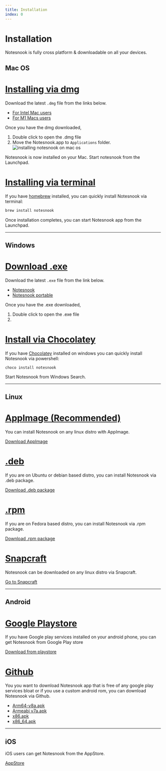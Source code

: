 ```yaml
---
title: Installation
index: 0
---
```


# Installation

Notesnook is fully cross platform & downloadable on all your devices.

## Mac OS

# [Installing via dmg](#/tab/dmg)

Download the latest `.dmg` file from the links below.

- [For Intel Mac users](https://notesnook.com/releases/macos/notesnook_mac_x64.dmg)
- [For M1 Macs users](https://notesnook.com/releases/macos/notesnook_mac_arm64.dmg)

Once you have the dmg downloaded,

1. Double click to open the .dmg file
2. Move the Notesnook.app to `Applications` folder.
   ![installing notesnook on mac os](/install-macos.png)

Notesnook is now installed on your Mac. Start notesnook from the Launchpad.

# [Installing via terminal](#/tab/terminal)

If you have [homebrew](https://brew.sh/) installed, you can quickly install Notesnook via terminal:

```bash
brew install notesnook
```

Once installation completes, you can start Notesnook app from the Launchpad.

---

## Windows

# [Download .exe](#/tab/exe)

Download the latest `.exe` file from the link below.

- [Notesnook](https://notesnook.com/releases/windows/notesnook_win_x64.exe)
- [Notesnook portable](https://notesnook.com/releases/windows/notesnook_win_x64_portable.exe)

Once you have the .exe downloaded,

1. Double click to open the .exe file
2.

# [Install via Chocolatey](#/tab/choco)

If you have [Chocolatey](https://chocolatey.org/) installed on windows you can quickly install Notesnook via powershell:

```
choco install notesnook
```

Start Notesnook from Windows Search.

---

## Linux

# [AppImage (Recommended)](#/tab/appimage)

You can install Notesnook on any linux distro with AppImage.

[Download AppImage](https://notesnook.com/releases/linux/notesnook_linux_x86_64.AppImage)

# [.deb](#/tab/deb)

If you are on Ubuntu or debian based distro, you can install Notesnook via .deb package.

[Download .deb package](https://notesnook.com/releases/linux/notesnook_linux_amd64.deb)

# [.rpm](#/tab/rpm)

If you are on Fedora based distro, you can install Notesnook via .rpm package.

[Download .rpm package](https://notesnook.com/releases/linux/notesnook_linux_x86_64.rpm)

# [Snapcraft](#/tab/snap)

Notesnook can be downloaded on any linux distro via Snapcraft.

[Go to Snapcraft](https://snapcraft.io/notesnook)

---

## Android

# [Google Playstore](#/tab/android)

If you have Google play services installed on your android phone, you can get Notesnook from Google Play store

[Download from playstore](https://play.google.com/store/apps/details?id=com.streetwriters.notesnook)

# [Github](#/tab/android-github)

You you want to download Notesnook app that is free of any google play services bloat or if you use a custom android rom, you can download Notesnook via Github.

- [Arm64-v8a.apk](https://notesnook.com/releases/android/notesnook-arm64-v8a.apk)
- [Armeabi v7a.apk](https://notesnook.com/releases/android/notesnook-armeabi-v7a.apk)
- [x86.apk](https://notesnook.com/releases/android/notesnook-x86.apk)
- [x86_64.apk](https://notesnook.com/releases/android/notesnook-x86_64.apk)

---

## iOS

iOS users can get Notesnook from the AppStore.

[AppStore](https://apps.apple.com/us/app/notesnook-take-private-notes/id1544027013)

